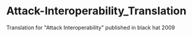 # Attack-Interoperability_Translation
Translation for "Attack Interoperability" published in black hat 2009
